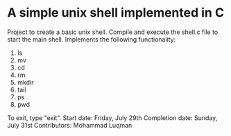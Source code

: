 # A simple unix shell implemented in C
Project to create a basic unix shell. 
Compile and execute the shell.c file to start the main shell. 
Implements the following functionality: 
  1. ls
  2. mv
  3. cd
  4. rm
  5. mkdir
  6. tail
  7. ps
  8. pwd

To exit, type "exit".
Start date: Friday, July 29th
Completion date: Sunday, July 31st
Contributors: Mohammad Luqman
